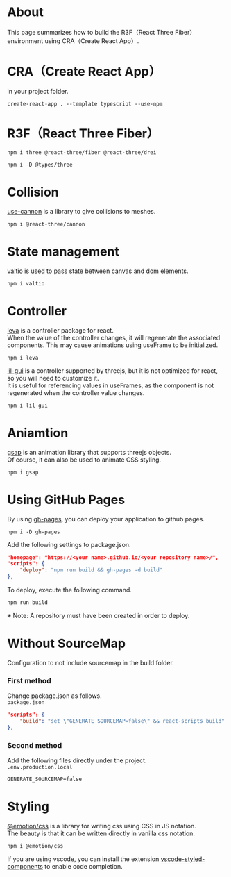 # About
This page summarizes how to build the R3F（React Three Fiber） environment using CRA（Create React App）.

# CRA（Create React App）
in your project folder.
```
create-react-app . --template typescript --use-npm
```

# R3F（React Three Fiber）
```
npm i three @react-three/fiber @react-three/drei
```
```
npm i -D @types/three
```

# Collision
[use-cannon](https://github.com/pmndrs/use-cannon) is a library to give collisions to meshes.
```
npm i @react-three/cannon
```

# State management
[valtio](https://github.com/pmndrs/valtio) is used to pass state between canvas and dom elements.
```
npm i valtio
```

# Controller
[leva](https://github.com/pmndrs/leva) is a controller package for react.<br>
When the value of the controller changes, it will regenerate the associated components. This may cause animations using useFrame to be initialized.
```
npm i leva
```

[lil-gui](https://lil-gui.georgealways.com/) is a controller supported by threejs, but it is not optimized for react, so you will need to customize it.<br>
It is useful for referencing values in useFrames, as the component is not regenerated when the controller value changes.
```
npm i lil-gui
```

# Aniamtion
[gsap](https://greensock.com/) is an animation library that supports threejs objects.<br>
Of course, it can also be used to animate CSS styling.
```
npm i gsap
```

# Using GitHub Pages
By using [gh-pages](https://github.com/tschaub/gh-pages), you can deploy your application to github pages.
```
npm i -D gh-pages
```

Add the following settings to package.json.
```.json:package.json
"homepage": "https://<your name>.github.io/<your repository name>/",
"scripts": {
	"deploy": "npm run build && gh-pages -d build"
},
```

To deploy, execute the following command.
```
npm run build
```
※ Note: A repository must have been created in order to deploy.

# Without SourceMap
Configuration to not include sourcemap in the build folder.<br>

### First method
Change package.json as follows.<br>
`package.json`
```.json:package.json
"scripts": {
	"build": "set \"GENERATE_SOURCEMAP=false\" && react-scripts build"
},
```

### Second method 
Add the following files directly under the project.<br>
`.env.production.local`
```.env.production.local
GENERATE_SOURCEMAP=false
```

# Styling
[@emotion/css](https://emotion.sh/docs/introduction) is a library for writing css using CSS in JS notation.<br>
The beauty is that it can be written directly in vanilla css notation.
```
npm i @emotion/css
```

If you are using vscode, you can install the extension [vscode-styled-components](https://marketplace.visualstudio.com/items?itemName=styled-components.vscode-styled-components) to enable code completion.
